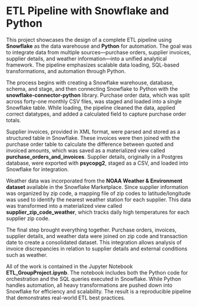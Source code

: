 # ETL Pipeline with Snowflake and Python

This project showcases the design of a complete ETL pipeline using **Snowflake** as the data warehouse and **Python** for automation. The goal was to integrate data from multiple sources—purchase orders, supplier invoices, supplier details, and weather information—into a unified analytical framework. The pipeline emphasizes scalable data loading, SQL-based transformations, and automation through Python.

The process begins with creating a Snowflake warehouse, database, schema, and stage, and then connecting Snowflake to Python with the **snowflake-connector-python** library. Purchase order data, which was split across forty-one monthly CSV files, was staged and loaded into a single Snowflake table. While loading, the pipeline cleaned the data, applied correct datatypes, and added a calculated field to capture purchase order totals.

Supplier invoices, provided in XML format, were parsed and stored as a structured table in Snowflake. These invoices were then joined with the purchase order table to calculate the difference between quoted and invoiced amounts, which was saved as a materialized view called **purchase_orders_and_invoices**. Supplier details, originally in a Postgres database, were exported with **psycopg2**, staged as a CSV, and loaded into Snowflake for integration.

Weather data was incorporated from the **NOAA Weather & Environment dataset** available in the Snowflake Marketplace. Since supplier information was organized by zip code, a mapping file of zip codes to latitude/longitude was used to identify the nearest weather station for each supplier. This data was transformed into a materialized view called **supplier_zip_code_weather**, which tracks daily high temperatures for each supplier zip code.

The final step brought everything together. Purchase orders, invoices, supplier details, and weather data were joined on zip code and transaction date to create a consolidated dataset. This integration allows analysis of invoice discrepancies in relation to supplier details and external conditions such as weather.

All of the work is contained in the Jupyter Notebook **ETL_GroupProject.ipynb**. The notebook includes both the Python code for orchestration and the SQL queries executed in Snowflake. While Python handles automation, all heavy transformations are pushed down into Snowflake for efficiency and scalability. The result is a reproducible pipeline that demonstrates real-world ETL best practices.
